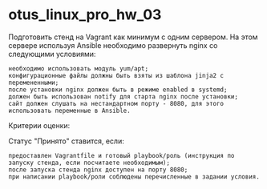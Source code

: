 # otus_linux_pro_hw_03
Подготовить стенд на Vagrant как минимум с одним сервером.
На этом сервере используя Ansible необходимо развернуть nginx со следующими условиями:

    необходимо использовать модуль yum/apt;
    конфигурационные файлы должны быть взяты из шаблона jinja2 с перемененными;
    после установки nginx должен быть в режиме enabled в systemd;
    должен быть использован notify для старта nginx после установки;
    сайт должен слушать на нестандартном порту - 8080, для этого использовать переменные в Ansible.

Критерии оценки:

Статус "Принято" ставится, если:

    предоставлен Vagrantfile и готовый playbook/роль (инструкция по запуску стенда, если посчитаете необходимым);
    после запуска стенда nginx доступен на порту 8080;
    при написании playbook/роли соблюдены перечисленные в задании условия.

